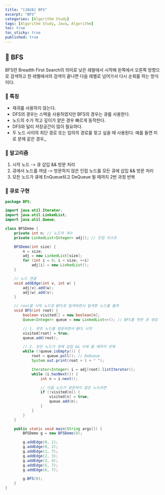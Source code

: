 ```yaml
---
title: "[JAVA] BFS"
excerpt: "BFS"
categories: [Algorithm Study]
tags: [Algorithm Study, Java, Algorithm]
toc: true
toc_sticky: true
published: true
---
```


## 🔮 BFS

BFS란 Breadth First Search의 의미로 낮은 레발에서 시작해 왼쪽에서 오른쪽 방향으로 검색하고 한 레벨에서의 검색이 끝나면 다음 레벨로 넘어가서 다시 순회를 하는 방식이다. 

### 📍 특징

- 재귀를 사용하지 않는다. 
- DFS의 경우는 스택을 사용하였지만 BFS의 경우는 큐를 사용한다. 
- 노드의 수가 적고 깊이가 얕은 경우 빠르게 동작한다. 
- DFS와 달리 저장공간이 많이 필요하다. 
- 두 노드 사이의 최단 경로 또는 임의의 경로를 찾고 싶을 때 사용된다. 예를 들면 미로 문제 같은 경우,,

### 📍 알고리즘

1. 시작 노드 -> 큐 삽입 && 방문 처리
2. 큐에서 노드를 꺼냄 -> 방문하지 않은 인접 노드를 모든 큐에 삽입 && 방문 처리
3. 모든 노드가 큐에 EnQueue되고 DeQueue 될 때까지 2번 과정 반복

### 📍 큐로 구현

```java
package BFS;

import java.util.Iterator;
import java.util.LinkedList;
import java.util.Queue;

class BFSDemo {
    private int n; // 노드의 개수
    private LinkedList<Integer> adj[]; // 인접 리스트

    BFSDemo(int size) {
        n = size;
        adj = new LinkedList[size];
        for (int i = 0; i < size; ++i)
            adj[i] = new LinkedList();
    }

    // 노드 연결
    void addEdge(int v, int w) {
        adj[v].add(w);
        adj[w].add(v);
    }

    // root를 시작 노드로 BFS로 탐색하면서 탐색한 노드를 출력
    void BFS(int root) {
        boolean visited[] = new boolean[n];
        Queue<Integer> queue = new LinkedList<>(); // BFS를 위한 큐 생성

        // 1. 루트 노드를 방문하면서 BFS 시작
        visited[root] = true;
        queue.add(root);

        // 2. 모든 노드가 큐에 삽입 && 삭제 될 때까지 반복
        while (!queue.isEmpty()) {
            root = queue.poll(); // DeQueue
            System.out.print(root + 1 + " ");

            Iterator<Integer> i = adj[root].listIterator();
            while (i.hasNext()) {
                int n = i.next();

                // 다음 노드가 방문하지 않은 노드라면
                if (!visited[n]) {
                    visited[n] = true;
                    queue.add(n);
                }
            }
        }
    }

    public static void main(String args[]) {
        BFSDemo g = new BFSDemo(8);

        g.addEdge(0, 1);
        g.addEdge(0, 2);
        g.addEdge(1, 7);
        g.addEdge(2, 3);
        g.addEdge(2, 4);
        g.addEdge(5, 7);
        g.addEdge(6, 7);

        g.BFS(0);
    }
}
```

